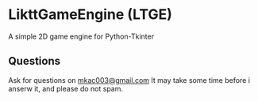 # LikttGameEngine (LTGE)
A simple 2D game engine for Python-Tkinter

## Questions
Ask for questions on mkac003@gmail.com
It may take some time before i anserw it,
and please do not spam.
